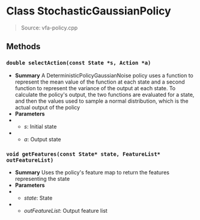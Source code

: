 # Class StochasticGaussianPolicy
> Source: vfa-policy.cpp
## Methods
### ``double selectAction(const State *s, Action *a)``
* **Summary**
  A DeterministicPolicyGaussianNoise policy uses a function to represent the mean value of the function at each state and a second function to represent the variance of the output at each state. To calculate the policy's output, the two functions are evaluated for a state, and then the values used to sample a normal distribution, which is the actual output of the policy
* **Parameters**
* * _s_: Initial state
* * _a_: Output state
### ``void getFeatures(const State* state, FeatureList* outFeatureList)``
* **Summary**
  Uses the policy's feature map to return the features representing the state
* **Parameters**
* * _state_: State
* * _outFeatureList_: Output feature list
